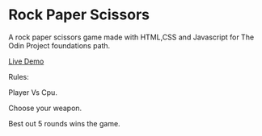# Rock Paper Scissors 

A rock paper scissors game made with HTML,CSS and Javascript for The Odin Project foundations path. 

<a href="https://rickscode.github.io/rock_paper_scissors/" rel="nofollow">Live Demo</a>

Rules:

Player Vs Cpu.

Choose your weapon.

Best out 5 rounds wins the game.

